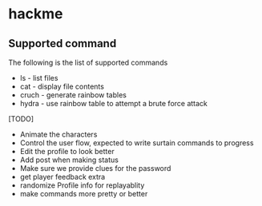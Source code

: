 # hackme

## Supported command

The following is the list of supported commands
* ls - list files
* cat - display file contents
* cruch - generate rainbow tables
* hydra - use rainbow table to attempt a brute force attack


[TODO]
* Animate the characters
* Control the user flow, expected to write surtain commands to progress
* Edit the profile to look better
* Add post when making status
* Make sure we provide clues for the password
* get player feedback
extra
* randomize Profile info for replayablity
* make commands more pretty or better

